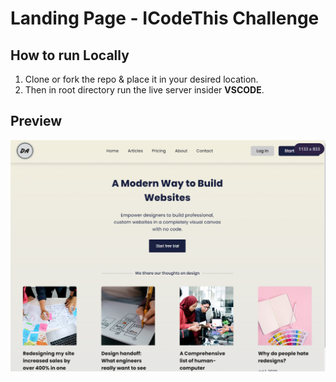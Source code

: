 # Landing Page - ICodeThis Challenge

## How to run Locally

1. Clone or fork the repo & place it in your desired location.
2. Then in root directory run the live server insider **VSCODE**.

## Preview

![Accout Menu](./preview.png)
